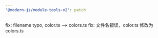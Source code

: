 ```yaml
---
'@modern-js/module-tools-v2': patch
---
```


fix: filename typo, color.ts --> colors.ts
fix: 文件名错误，color.ts 修改为 colors.ts
